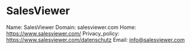 
# SalesViewer

Name: SalesViewer
Domain: salesviewer.com
Home: https://www.salesviewer.com/
Privacy_policy: https://www.salesviewer.com/datenschutz
Email: info@salesviewer.com
